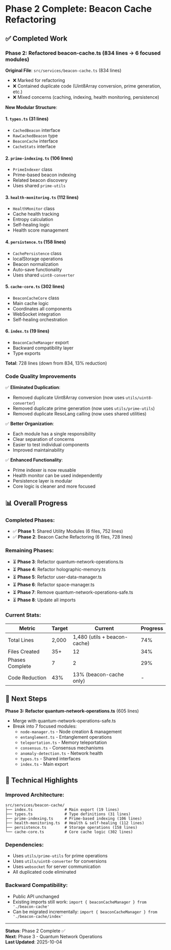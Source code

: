 # Phase 2 Complete: Beacon Cache Refactoring

## ✅ Completed Work

### Phase 2: Refactored beacon-cache.ts (834 lines → 6 focused modules)

**Original File**: `src/services/beacon-cache.ts` (834 lines)
- ❌ Marked for refactoring
- ❌ Contained duplicate code (Uint8Array conversion, prime generation, etc.)
- ❌ Mixed concerns (caching, indexing, health monitoring, persistence)

**New Modular Structure**:

#### 1. **`types.ts`** (31 lines)
   - `CachedBeacon` interface
   - `RawCachedBeacon` type
   - `BeaconCache` interface
   - `CacheStats` interface

#### 2. **`prime-indexing.ts`** (106 lines)
   - `PrimeIndexer` class
   - Prime-based beacon indexing
   - Related beacon discovery
   - Uses shared `prime-utils`

#### 3. **`health-monitoring.ts`** (112 lines)
   - `HealthMonitor` class
   - Cache health tracking
   - Entropy calculation
   - Self-healing logic
   - Health score management

#### 4. **`persistence.ts`** (158 lines)
   - `CachePersistence` class
   - localStorage operations
   - Beacon normalization
   - Auto-save functionality
   - Uses shared `uint8-converter`

#### 5. **`cache-core.ts`** (302 lines)
   - `BeaconCacheCore` class
   - Main cache logic
   - Coordinates all components
   - WebSocket integration
   - Self-healing orchestration

#### 6. **`index.ts`** (19 lines)
   - `BeaconCacheManager` export
   - Backward compatibility layer
   - Type exports

**Total**: 728 lines (down from 834, 13% reduction)

### Code Quality Improvements

✅ **Eliminated Duplication**:
- Removed duplicate Uint8Array conversion (now uses `utils/uint8-converter`)
- Removed duplicate prime generation (now uses `utils/prime-utils`)
- Removed duplicate ResoLang calling (now uses shared utilities)

✅ **Better Organization**:
- Each module has a single responsibility
- Clear separation of concerns
- Easier to test individual components
- Improved maintainability

✅ **Enhanced Functionality**:
- Prime indexer is now reusable
- Health monitor can be used independently
- Persistence layer is modular
- Core logic is cleaner and more focused

## 📊 Overall Progress

### Completed Phases:
- ✅ **Phase 1**: Shared Utility Modules (6 files, 752 lines)
- ✅ **Phase 2**: Beacon Cache Refactoring (6 files, 728 lines)

### Remaining Phases:
- ⏳ **Phase 3**: Refactor quantum-network-operations.ts
- ⏳ **Phase 4**: Refactor holographic-memory.ts
- ⏳ **Phase 5**: Refactor user-data-manager.ts
- ⏳ **Phase 6**: Refactor space-manager.ts
- ⏳ **Phase 7**: Remove quantum-network-operations-safe.ts
- ⏳ **Phase 8**: Update all imports

### Current Stats:
| Metric | Target | Current | Progress |
|--------|--------|---------|----------|
| Total Lines | 2,000 | 1,480 (utils + beacon-cache) | 74% |
| Files Created | 35+ | 12 | 34% |
| Phases Complete | 7 | 2 | 29% |
| Code Reduction | 43% | 13% (beacon-cache only) | - |

## 🎯 Next Steps

**Phase 3: Refactor quantum-network-operations.ts** (605 lines)
- Merge with quantum-network-operations-safe.ts
- Break into 7 focused modules:
  - `node-manager.ts` - Node creation & management
  - `entanglement.ts` - Entanglement operations
  - `teleportation.ts` - Memory teleportation
  - `consensus.ts` - Consensus mechanisms
  - `anomaly-detection.ts` - Network health
  - `types.ts` - Shared interfaces
  - `index.ts` - Main export

## 🔧 Technical Highlights

### Improved Architecture:
```
src/services/beacon-cache/
├── index.ts              # Main export (19 lines)
├── types.ts              # Type definitions (31 lines)
├── prime-indexing.ts     # Prime-based indexing (106 lines)
├── health-monitoring.ts  # Health & self-healing (112 lines)
├── persistence.ts        # Storage operations (158 lines)
└── cache-core.ts         # Core cache logic (302 lines)
```

### Dependencies:
- Uses `utils/prime-utils` for prime operations
- Uses `utils/uint8-converter` for conversions
- Uses `websocket` for server communication
- All duplicated code eliminated

### Backward Compatibility:
- Public API unchanged
- Existing imports still work: `import { beaconCacheManager } from './beacon-cache'`
- Can be migrated incrementally: `import { beaconCacheManager } from './beacon-cache/index'`

---

**Status**: Phase 2 Complete ✅  
**Next**: Phase 3 - Quantum Network Operations  
**Last Updated**: 2025-10-04